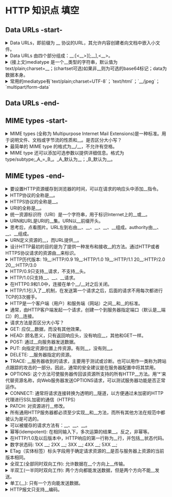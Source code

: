 <!-- markdownlint-disable MD033 -->
# HTTP 知识点 填空

## Data URLs -start-

<details>
  <summary>Data URLs，即前缀为 __ 协议的URL，其允许内容创建者向文档中嵌入小文件。</summary>
  <div>data:</div>
</details>

<details>
  <summary>Data URLs 由四个部分组成：__:[&lt;__&gt;][;__],&lt;__&gt;。</summary>
  <div>data mediatype base64 data</div>
</details>

<details>
  <summary>(接上文)mediatype 是一个__类型的字符串，默认值为 text/plain;charset=__；(chartset可选)如果非__则为可选的base64标记；data为数据本身。</summary>
  <div>MIME US-ASCII</div>
  <div>文本</div>
</details>

<details>
  <summary>常用的mediatype有`text/plain;charset=UTF-8`；`text/html`；`__/jpeg`；`multipart/form-data`</summary>
  <div>image</div>
</details>

## Data URLs -end-

## MIME types -start-

<details>
  <summary>MIME types (全称为 Multipurpose Internet Mail Extensions)是一种标准。用于说明文件、文档或字节流的性质和__。是否区分大小写？</summary>
  <div>格式 不区分</div>
</details>

<details>
  <summary>最简单的 MIME type 的格式为__/__，不允许有空格。</summary>
  <div>type subtype</div>
</details>

<details>
  <summary>MIME type 还可以添加可选参数以提供详细信息。格式为type/subtype;_A_=_B_。_A_默认为__；_B_默认为__。</summary>
  <div>A:parameter B:value</div>
  <div>charset US-ASCII</div>
</details>

## MIME types -end-

<details>
  <summary>要设置HTTP资源缓存到浏览器的时间，可以在请求的响应头中添加__指令。</summary>
  <div>Cache-Control</div>
</details>

<details>
  <summary>HTTP协议的全称是__。</summary>
  <div>HyperText Transfer Protocol</div>
  <div>超文本传输协议</div>
</details>

<details>
  <summary>HTTPS协议的全称是__。</summary>
  <div>HyperText Transfer Protocol Secure</div>
  <div>超文本传输安全协议</div>
</details>

<details>
  <summary>URI的全称是__。</summary>
  <div>Uniform Resource Identifiers</div>
</details>

<details>
  <summary>统一资源标识符（URI）是一个字符串，用于标识Internet上的__或__。</summary>
  <div>名称</div>
  <div>资源</div>
</details>

<details>
  <summary>URN和URL是URI的__集。URN以__前缀开头。</summary>
  <div>urn:</div>
</details>

<details>
  <summary>思考后，点看图片。URL左到右由__、__、__、__、__组成。authority由__、__、__组成。</summary>
  <div>scheme</div>
  <div>authority</div>
  <div>path</div>
  <div>query</div>
  <div>fragment</div>
  <div>-</div>
  <div>userinfo</div>
  <div>host</div>
  <div>port</div>
  <img src="https://oss.taichiyi.com/markdown/Hypertext_Transfer_Protocol.jpg" />
</details>

<details>
  <summary>URN定义资源的__，而URL提供__。</summary>
  <div>身份</div>
  <div>位置</div>
</details>

<details>
  <summary>设计HTTP最初的目的是为了提供一种发布和接收__的方法。通过HTTP或者HTTPS协议请求的资源由__来标识。</summary>
  <div>HTML页面</div>
  <div>URI</div>
</details>

<details>
  <summary>HTTP历代版本: 19__:HTTP/0.9 19__:HTTP/1.0 19__:HTTP/1.1 20__:HTTP/2.0 20__:HTTP/3.0 </summary>
  <div>91</div>
  <div>96</div>
  <div>97</div>
  <div>15</div>
  <div>18</div>
</details>

<details>
  <summary>HTTP/0.9只支持__请求，不支持__头。</summary>
  <div>GET</div>
  <div>请求</div>
</details>

<details>
  <summary>HTTP/1.0只支持__、__、__请求。</summary>
  <div>GET</div>
  <div>POST</div>
  <div>HEAD</div>
</details>

<details>
  <summary>在HTTP0.9和1.0中，连接在单个__/__对之后关闭。</summary>
  <div>请求</div>
  <div>响应</div>
</details>

<details>
  <summary>HTTP/1.1引入了__机制，在发送第一个请求之后，后面的请求不用每次都进行TCP的3次握手。</summary>
  <div>keep-alive</div>
</details>

<details>
  <summary>HTTP是一个客户端（用户）和服务端（网站）之间__和__的标准。</summary>
  <div>请求</div>
  <div>应答</div>
</details>

<details>
  <summary>通常，由HTTP客户端发起一个请求，创建一个到服务器指定端口（默认是__端口）的__连接。</summary>
  <div>80</div>
  <div>TCP</div>
</details>

<details>
  <summary>请求方法是否区分大小写？</summary>
  <div>是</div>
</details>

<details>
  <summary>GET: 应仅__数据，而没有其他效果。</summary>
  <div>检索（获取）</div>
</details>

<details>
  <summary>HEAD: 顾名思义，只有返回响应头，没有响应__，其他和GET一样。</summary>
  <div>主体</div>
</details>

<details>
  <summary>POST: 通过__向服务器发送数据。</summary>
  <div>请求主体</div>
</details>

<details>
  <summary>PUT: 向指定资源位置上传资源。有则__，没有则__。</summary>
  <div>覆盖</div>
  <div>新建</div>
</details>

<details>
  <summary>DELETE: __服务器指定的资源。</summary>
  <div>删除</div>
</details>

<details>
  <summary>TRACE: __服务器收到的请求，主要用于测试或诊断。也可以用作一类称为跨站点跟踪的攻击的一部分。因此，通常的安全建议是在服务器配置中将其禁用。</summary>
  <div>回显</div>
</details>

<details>
  <summary>OPTIONS: 这个方法可使服务器传回该资源所支持的所有HTTP__方法。用'*'来代替资源名称，向Web服务器发送OPTIONS请求，可以测试服务器功能是否正常运作。</summary>
  <div>请求</div>
</details>

<details>
  <summary>CONNECT: 通常将请求连接转换为透明的__隧道，以方便通过未加密的HTTP代理进行SSL加密的通信（HTTPS）</summary>
  <div>TCP/IP</div>
</details>

<details>
  <summary>PATCH: 对资源进行__修改。</summary>
  <div>部分</div>
</details>

<details>
  <summary>所有通用HTTP服务器都必须至少实现__和__方法，而所有其他方法在规范中都被认为是可选的。</summary>
  <div>GET</div>
  <div>HEAD</div>
</details>

<details>
  <summary>可以被缓存的请求方法有：__、__、__。</summary>
  <div>GET</div>
  <div>POST</div>
  <div>HEAD</div>
</details>

<details>
  <summary>幂等(idempotent): 在相同输入下，多次运算的结果__。反之，非幂等。</summary>
  <div>相等</div>
</details>

<details>
  <summary>在HTTP/1.0及以后版本中，HTTP响应的第一行称为__行，并包括__状态代码。</summary>
  <div>状态(status line)</div>
  <div>数字</div>
</details>

<details>
  <summary>数字状态码: 1XX __; 2XX __; 3XX __; 4XX __; 5XX __;</summary>
  <div>1 信息的</div>
  <div>2 成功的</div>
  <div>3 重定向</div>
  <div>4 客户端错误</div>
  <div>5 服务端错误</div>
</details>

<details>
  <summary>ETag（实体标签）标头字段用于确定请求资源的__是否与服务器上资源的当前版本相同。</summary>
  <div>缓存版本</div>
</details>

<details>
  <summary>全双工(全部同时双向工作): 允许数据在__个方向上__传输。</summary>
  <div>两</div>
  <div>同时</div>
</details>

<details>
  <summary>半双工(一半同时双向工作): 两个方向都能发送数据，但是两个方向不能__发送。</summary>
  <div>同时</div>
</details>

<details>
  <summary>单工(__): 只有一个方向能发送数据。</summary>
  <div>单向工作</div>
</details>

<details>
  <summary>HTTP报文只支持__编码。</summary>
  <div>ASCII</div>
</details>
